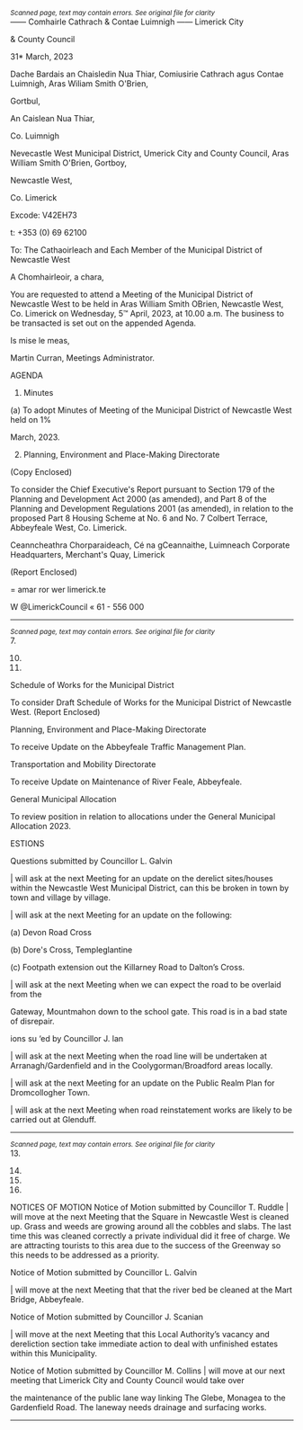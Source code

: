 *<small>Scanned page, text may contain errors. See original file for clarity</small>*  
_—_— Comhairle Cathrach
& Contae Luimnigh
—— Limerick City

& County Council

31* March, 2023

Dache Bardais an Chaisledin Nua Thiar,
Comiusirie Cathrach agus Contae Luimnigh,
Aras Wiliam Smith O'Brien,

Gortbul,

An Caislean Nua Thiar,

Co. Luimnigh

Nevecastle West Municipal District,
Umerick City and County Council,
Aras William Smith O'Brien,
Gortboy,

Newcastle West,

Co. Limerick

Excode: V42EH73

t: +353 (0) 69 62100

To: The Cathaoirleach and Each Member of the Municipal District of Newcastle West

A Chomhairleoir, a chara,

You are requested to attend a Meeting of the Municipal District of Newcastle West to be held
in Aras William Smith OBrien, Newcastle West, Co. Limerick on Wednesday, 5™ April, 2023,
at 10.00 a.m. The business to be transacted is set out on the appended Agenda.

Is mise le meas,

Martin Curran,
Meetings Administrator.

AGENDA

1. Minutes

(a) To adopt Minutes of Meeting of the Municipal District of Newcastle West held on 1%

March, 2023.

2. Planning, Environment and Place-Making Directorate

(Copy Enclosed)

To consider the Chief Executive's Report pursuant to Section 179 of the Planning and
Development Act 2000 (as amended), and Part 8 of the Planning and Development
Regulations 2001 (as amended), in relation to the proposed Part 8 Housing Scheme at
No. 6 and No. 7 Colbert Terrace, Abbeyfeale West, Co. Limerick.

Ceanncheathra Chorparaideach, Cé na gCeannaithe, Luimneach
Corporate Headquarters, Merchant's Quay, Limerick

(Report Enclosed)

= amar ror
wer limerick.te

W @LimerickCouncil
« 61 - 556 000

---
*<small>Scanned page, text may contain errors. See original file for clarity</small>*  
7.

10.

11.

Schedule of Works for the Municipal District

To consider Draft Schedule of Works for the Municipal District of Newcastle West.
(Report Enclosed)

Planning, Environment and Place-Making Directorate

To receive Update on the Abbeyfeale Traffic Management Plan.

Transportation and Mobility Directorate

To receive Update on Maintenance of River Feale, Abbeyfeale.

General Municipal Allocation

To review position in relation to allocations under the General Municipal Allocation
2023.

ESTIONS

Questions submitted by Councillor L. Galvin

| will ask at the next Meeting for an update on the derelict sites/houses within the
Newcastle West Municipal District, can this be broken in town by town and village by
village.

| will ask at the next Meeting for an update on the following:

(a) Devon Road Cross

(b) Dore's Cross, Templeglantine

(c) Footpath extension out the Killarney Road to Dalton’s Cross.

| will ask at the next Meeting when we can expect the road to be overlaid from the

Gateway, Mountmahon down to the school gate. This road is in a bad state of
disrepair.

ions su ‘ed by Councillor J. lan

| will ask at the next Meeting when the road line will be undertaken at
Arranagh/Gardenfield and in the Coolygorman/Broadford areas locally.

| will ask at the next Meeting for an update on the Public Realm Plan for
Dromcollogher Town.

| will ask at the next Meeting when road reinstatement works are likely to be carried
out at Glenduff.

---
*<small>Scanned page, text may contain errors. See original file for clarity</small>*  
13.

14.

15.

16.

NOTICES OF MOTION
Notice of Motion submitted by Councillor T. Ruddle
| will move at the next Meeting that the Square in Newcastle West is cleaned up. Grass
and weeds are growing around all the cobbles and slabs. The last time this was cleaned
correctly a private individual did it free of charge. We are attracting tourists to this
area due to the success of the Greenway so this needs to be addressed as a priority.

Notice of Motion submitted by Councillor L. Galvin

| will move at the next Meeting that that the river bed be cleaned at the Mart Bridge,
Abbeyfeale.

Notice of Motion submitted by Councillor J. Scanian

| will move at the next Meeting that this Local Authority’s vacancy and dereliction
section take immediate action to deal with unfinished estates within this Municipality.

Notice of Motion submitted by Councillor M. Collins
| will move at our next meeting that Limerick City and County Council would take over

the maintenance of the public lane way linking The Glebe, Monagea to the Gardenfield
Road. The laneway needs drainage and surfacing works.

---
